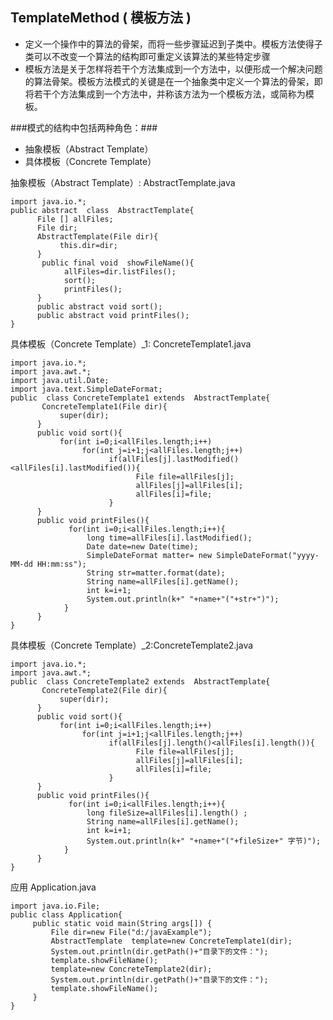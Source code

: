 ## TemplateMethod ( 模板方法 ) ##


* 定义一个操作中的算法的骨架，而将一些步骤延迟到子类中。模板方法使得子类可以不改变一个算法的结构即可重定义该算法的某些特定步骤
* 模板方法是关于怎样将若干个方法集成到一个方法中，以便形成一个解决问题的算法骨架。模板方法模式的关键是在一个抽象类中定义一个算法的骨架，即将若干个方法集成到一个方法中，并称该方法为一个模板方法，或简称为模板。 


###模式的结构中包括两种角色：###

* 抽象模板（Abstract Template） 
* 具体模板（Concrete Template） 


抽象模板（Abstract Template）: AbstractTemplate.java 

    import java.io.*;
    public abstract  class  AbstractTemplate{
          File [] allFiles;
          File dir;
          AbstractTemplate(File dir){
               this.dir=dir;
          }
           public final void  showFileName(){
                allFiles=dir.listFiles();
                sort();
                printFiles();
          }
          public abstract void sort();
          public abstract void printFiles();
    }
    
    


具体模板（Concrete Template）_1: ConcreteTemplate1.java 

    import java.io.*;
    import java.awt.*;
    import java.util.Date;
    import java.text.SimpleDateFormat;
    public  class ConcreteTemplate1 extends  AbstractTemplate{
           ConcreteTemplate1(File dir){
               super(dir);
          }
          public void sort(){
               for(int i=0;i<allFiles.length;i++)
                    for(int j=i+1;j<allFiles.length;j++)
                          if(allFiles[j].lastModified()<allFiles[i].lastModified()){
                                File file=allFiles[j];
                                allFiles[j]=allFiles[i];
                                allFiles[i]=file;
                          }
          }
          public void printFiles(){
                 for(int i=0;i<allFiles.length;i++){
                     long time=allFiles[i].lastModified();
                     Date date=new Date(time);
                     SimpleDateFormat matter= new SimpleDateFormat("yyyy-MM-dd HH:mm:ss");
                     String str=matter.format(date);
                     String name=allFiles[i].getName();
                     int k=i+1;
                     System.out.println(k+" "+name+"("+str+")");
                }
          }
    }
    
    

具体模板（Concrete Template）_2:ConcreteTemplate2.java 

    import java.io.*;
    import java.awt.*;
    public  class ConcreteTemplate2 extends  AbstractTemplate{
           ConcreteTemplate2(File dir){
               super(dir);
          }
          public void sort(){
               for(int i=0;i<allFiles.length;i++)
                    for(int j=i+1;j<allFiles.length;j++)
                          if(allFiles[j].length()<allFiles[i].length()){
                                File file=allFiles[j];
                                allFiles[j]=allFiles[i];
                                allFiles[i]=file;
                          }
          }
          public void printFiles(){
                 for(int i=0;i<allFiles.length;i++){
                     long fileSize=allFiles[i].length() ;
                     String name=allFiles[i].getName();
                     int k=i+1;
                     System.out.println(k+" "+name+"("+fileSize+" 字节)");
                }
          }
    }

应用 Application.java

    import java.io.File;
    public class Application{
         public static void main(String args[]) {
             File dir=new File("d:/javaExample");
             AbstractTemplate  template=new ConcreteTemplate1(dir);
             System.out.println(dir.getPath()+"目录下的文件：");
             template.showFileName();
             template=new ConcreteTemplate2(dir);
             System.out.println(dir.getPath()+"目录下的文件：");
             template.showFileName();
         }
    } 
    
    


